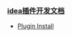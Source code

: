 ### [idea插件开发文档](https://www.ideaplugin.com/idea-docs/Part%20II%20%E2%80%94%20Base%20Platform/Settings/Settings%20Tutorial.html#%E5%88%9B%E5%BB%BAappsettingscomponent)
- [Plugin Install](https://plugins.jetbrains.com/plugin/23884---)